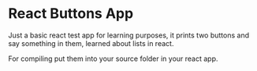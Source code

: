 # React Buttons App
Just a basic react test app for learning purposes, it prints two buttons and say something in them, learned about lists in react. 

For compiling put them into your source folder in your react app.
